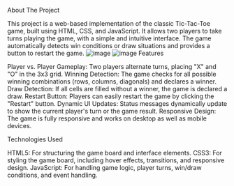 About The Project

This project is a web-based implementation of the classic Tic-Tac-Toe game, built using HTML, CSS, and JavaScript. It allows two players to take turns playing the game, with a simple and intuitive interface. The game automatically detects win conditions or draw situations and provides a button to restart the game.
![image](https://github.com/user-attachments/assets/0cb15487-e8be-48f7-a443-f7fbff4f9603)
![image](https://github.com/user-attachments/assets/1cb2fa47-6d5c-48a9-9398-156b31d71f06)
Features

Player vs. Player Gameplay: Two players alternate turns, placing "X" and "O" in the 3x3 grid.
Winning Detection: The game checks for all possible winning combinations (rows, columns, diagonals) and declares a winner.
Draw Detection: If all cells are filled without a winner, the game is declared a draw.
Restart Button: Players can easily restart the game by clicking the "Restart" button.
Dynamic UI Updates: Status messages dynamically update to show the current player's turn or the game result.
Responsive Design: The game is fully responsive and works on desktop as well as mobile devices.

Technologies Used

HTML5: For structuring the game board and interface elements.
CSS3: For styling the game board, including hover effects, transitions, and responsive design.
JavaScript: For handling game logic, player turns, win/draw conditions, and event handling.

